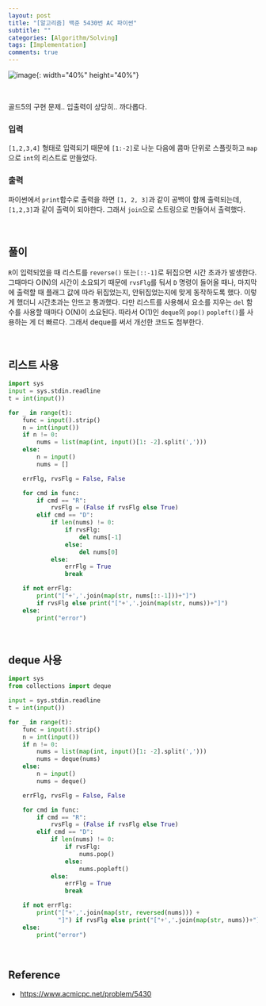 ```yaml
---
layout: post
title: "[알고리즘] 백준 5430번 AC 파이썬"
subtitle: ""
categories: [Algorithm/Solving]
tags: [Implementation]
comments: true
---
```

![image](https://user-images.githubusercontent.com/48276682/150640243-e31e4052-5a8a-4cae-8be7-f607adfcedf3.png){: width="40%" height="40%"}

<br>

골드5의 구현 문제.. 입출력이 상당히.. 까다롭다. 

### 입력
`[1,2,3,4]` 형태로 입력되기 때문에 `[1:-2]`로 나눈 다음에 콤마 단위로 스플릿하고 `map`으로 `int`의 리스트로 만들었다.
### 출력
파이썬에서 `print`함수로 출력을 하면 `[1, 2, 3]`과 같이 공백이 함께 출력되는데, `[1,2,3]`과 같이 출력이 되야한다. 그래서 `join`으로 스트링으로 만들어서 출력했다.  

<br>

## 풀이
`R`이 입력되었을 때 리스트를 `reverse()` 또는`[::-1]`로 뒤집으면 시간 초과가 발생한다. 그때마다 O(N)의 시간이 소요되기 때문에 `rvsFlg`를 둬서 `D` 명령이 들어올 때나, 마지막에 출력할  때 플래그 값에 따라 뒤집었는지, 안뒤집었는지에 맞게 동작하도록 했다. 이렇게 했더니 시간초과는 안뜨고 통과했다. 다만 리스트를 사용해서 요소를 지우는 `del` 함수를 사용할 때마다 O(N)이 소요된다. 따라서 O(1)인 `deque`의 `pop()` `popleft()`를 사용하는 게 더 빠르다. 그래서 deque를 써서 개선한 코드도 첨부한다.

<br>

## 리스트 사용
```python
import sys
input = sys.stdin.readline
t = int(input())

for _ in range(t):
    func = input().strip()
    n = int(input())
    if n != 0:
        nums = list(map(int, input()[1: -2].split(',')))
    else:
        n = input()
        nums = []

    errFlg, rvsFlg = False, False

    for cmd in func:
        if cmd == "R":
            rvsFlg = (False if rvsFlg else True)
        elif cmd == "D":
            if len(nums) != 0:
                if rvsFlg:
                    del nums[-1]
                else:
                    del nums[0]
            else:
                errFlg = True
                break

    if not errFlg:
        print("["+','.join(map(str, nums[::-1]))+"]")
        if rvsFlg else print("["+','.join(map(str, nums))+"]")
    else:
        print("error")
```
<br>

## deque 사용
```python
import sys
from collections import deque

input = sys.stdin.readline
t = int(input())

for _ in range(t):
    func = input().strip()
    n = int(input())
    if n != 0:
        nums = list(map(int, input()[1: -2].split(',')))
        nums = deque(nums)
    else:
        n = input()
        nums = deque()

    errFlg, rvsFlg = False, False

    for cmd in func:
        if cmd == "R":
            rvsFlg = (False if rvsFlg else True)
        elif cmd == "D":
            if len(nums) != 0:
                if rvsFlg:
                    nums.pop()
                else:
                    nums.popleft()
            else:
                errFlg = True
                break

    if not errFlg:
        print("["+','.join(map(str, reversed(nums))) +
              "]") if rvsFlg else print("["+','.join(map(str, nums))+"]")
    else:
        print("error")

```
<br>

## Reference
* <https://www.acmicpc.net/problem/5430>
